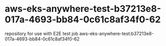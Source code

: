 # aws-eks-anywhere-test-b37213e8-017a-4693-bb84-0c61c8af34f0-62
repository for use with E2E test job aws-eks-anywhere-test:b37213e8-017a-4693-bb84-0c61c8af34f0-62
